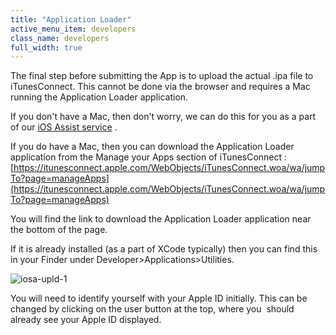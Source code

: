 ```yaml
---
title: "Application Loader"
active_menu_item: developers
class_name: developers
full_width: true
---
```



The final step before submitting the App is to upload the actual .ipa file to iTunesConnect. This cannot be done via the browser and requires a Mac running the Application Loader application.

If you don't have a Mac, then don't worry, we can do this for you as a part of our [iOS Assist service](/developers/user-guide/ac-mobile-build-phonegap/cordova/certificates/ios-keys-and-certificates/i-havent-got-a-mac) .

If you do have a Mac, then you can download the Application Loader application from the Manage your Apps section of iTunesConnect : [https://itunesconnect.apple.com/WebObjects/iTunesConnect.woa/wa/jumpTo?page=manageApps](https://itunesconnect.apple.com/WebObjects/iTunesConnect.woa/wa/jumpTo?page=manageApps)

You will find the link to download the Application Loader application near the bottom of the page.

If it is already installed (as a part of XCode typically) then you can find this in your Finder under Developer\>Applications\>Utilities.

![iosa-upld-1](/img/docs/iosa-upld-1.zoom77.png)

You will need to identify yourself with your Apple ID initially. This can be changed by clicking on the user button at the top, where you  should already see your Apple ID displayed.

